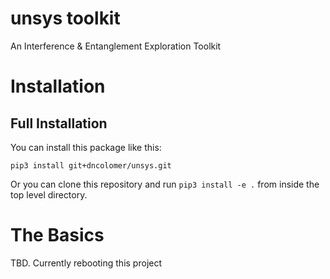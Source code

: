# unsys toolkit
An Interference & Entanglement Exploration Toolkit

# Installation

## Full Installation

You can install this package like this:

```shell
pip3 install git+dncolomer/unsys.git
```

Or you can clone this repository and run `pip3 install -e .` from inside the top level directory.

# The Basics

TBD. Currently rebooting this project